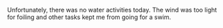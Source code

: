 Unfortunately, there was no water activities today. The wind was too light for foiling and other tasks kept me from going for a swim. 